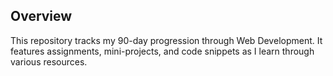 ## Overview

This repository tracks my 90-day progression through Web Development. It features assignments, mini-projects, and code snippets as I learn through various resources.
<!--Weekend Streak-->
